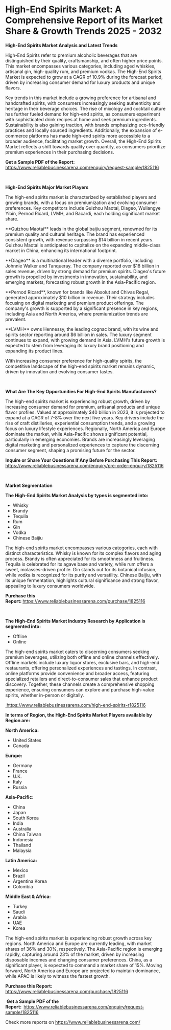 <p><h1>High-End Spirits Market: A Comprehensive Report of its Market Share & Growth Trends 2025 - 2032</h1></p><p><strong>High-End Spirits Market Analysis and Latest Trends</strong></p>
<p><p>High-End Spirits refer to premium alcoholic beverages that are distinguished by their quality, craftsmanship, and often higher price points. This market encompasses various categories, including aged whiskies, artisanal gin, high-quality rum, and premium vodkas. The High-End Spirits Market is expected to grow at a CAGR of 10.9% during the forecast period, driven by increasing consumer demand for luxury products and unique flavors.</p><p>Key trends in this market include a growing preference for artisanal and handcrafted spirits, with consumers increasingly seeking authenticity and heritage in their beverage choices. The rise of mixology and cocktail culture has further fueled demand for high-end spirits, as consumers experiment with sophisticated drink recipes at home and seek premium ingredients. Sustainability is also gaining traction, with brands emphasizing eco-friendly practices and locally sourced ingredients. Additionally, the expansion of e-commerce platforms has made high-end spirits more accessible to a broader audience, facilitating market growth. Overall, the High-End Spirits Market reflects a shift towards quality over quantity, as consumers prioritize premium experiences in their purchasing decisions.</p></p>
<p><strong>Get a Sample PDF of the Report:&nbsp;</strong> <a href="https://www.reliablebusinessarena.com/enquiry/request-sample/1825116?utm_campaign=1892&utm_medium=2&utm_source=Github&utm_content=ia&utm_term=15022025&utm_id=high-end-spirits">https://www.reliablebusinessarena.com/enquiry/request-sample/1825116</a></p>
<p>&nbsp;</p>
<p><strong>High-End Spirits Major Market Players</strong></p>
<p><p>The high-end spirits market is characterized by established players and growing brands, with a focus on premiumization and evolving consumer preferences. Key competitors include Guizhou Maotai, Diageo, Wuliangye Yibin, Pernod Ricard, LVMH, and Bacardi, each holding significant market share.</p><p>**Guizhou Maotai** leads in the global baijiu segment, renowned for its premium quality and cultural heritage. The brand has experienced consistent growth, with revenue surpassing $14 billion in recent years. Guizhou Maotai is anticipated to capitalize on the expanding middle-class market in China, enhancing its international footprint.</p><p>**Diageo** is a multinational leader with a diverse portfolio, including Johnnie Walker and Tanqueray. The company reported over $18 billion in sales revenue, driven by strong demand for premium spirits. Diageo's future growth is propelled by investments in innovation, sustainability, and emerging markets, forecasting robust growth in the Asia-Pacific region.</p><p>**Pernod Ricard**, known for brands like Absolut and Chivas Regal, generated approximately $10 billion in revenue. Their strategy includes focusing on digital marketing and premium product offerings. The company's growth is supported by a significant presence in key regions, including Asia and North America, where premiumization trends are prevalent.</p><p>**LVMH** owns Hennessy, the leading cognac brand, with its wine and spirits sector reporting around $6 billion in sales. The luxury segment continues to expand, with growing demand in Asia. LVMH's future growth is expected to stem from leveraging its luxury brand positioning and expanding its product lines.</p><p>With increasing consumer preference for high-quality spirits, the competitive landscape of the high-end spirits market remains dynamic, driven by innovation and evolving consumer tastes.</p></p>
<p>&nbsp;</p>
<p><strong>What Are The Key Opportunities For High-End Spirits Manufacturers?</strong></p>
<p><p>The high-end spirits market is experiencing robust growth, driven by increasing consumer demand for premium, artisanal products and unique flavor profiles. Valued at approximately $40 billion in 2023, it is projected to expand at a CAGR of 7-8% over the next five years. Key drivers include the rise of craft distilleries, experiential consumption trends, and a growing focus on luxury lifestyle experiences. Regionally, North America and Europe dominate the market, while Asia-Pacific shows significant potential, particularly in emerging economies. Brands are increasingly leveraging digital marketing and personalized experiences to capture the discerning consumer segment, shaping a promising future for the sector.</p></p>
<p><strong>Inquire or Share Your Questions If Any Before Purchasing This Report:</strong> <a href="https://www.reliablebusinessarena.com/enquiry/pre-order-enquiry/1825116?utm_campaign=1892&utm_medium=2&utm_source=Github&utm_content=ia&utm_term=15022025&utm_id=high-end-spirits">https://www.reliablebusinessarena.com/enquiry/pre-order-enquiry/1825116</a></p>
<p>&nbsp;</p>
<p><strong>Market Segmentation</strong></p>
<p><strong>The High-End Spirits Market Analysis by types is segmented into:</strong></p>
<p><ul><li>Whisky</li><li>Brandy</li><li>Tequila</li><li>Rum</li><li>Gin</li><li>Vodka</li><li>Chinese Baijiu</li></ul></p>
<p><p>The high-end spirits market encompasses various categories, each with distinct characteristics. Whisky is known for its complex flavors and aging process. Brandy is often appreciated for its smoothness and fruitiness. Tequila is celebrated for its agave base and variety, while rum offers a sweet, molasses-driven profile. Gin stands out for its botanical infusion, while vodka is recognized for its purity and versatility. Chinese Baijiu, with its unique fermentation, highlights cultural significance and strong flavor, appealing to luxury consumers worldwide.</p></p>
<p><strong>Purchase this Report:&nbsp;</strong><a href="https://www.reliablebusinessarena.com/purchase/1825116?utm_campaign=1892&utm_medium=2&utm_source=Github&utm_content=ia&utm_term=15022025&utm_id=high-end-spirits">https://www.reliablebusinessarena.com/purchase/1825116</a></p>
<p>&nbsp;</p>
<p><strong>The High-End Spirits Market Industry Research by Application is segmented into:</strong></p>
<p><ul><li>Offline</li><li>Online</li></ul></p>
<p><p>The high-end spirits market caters to discerning consumers seeking premium beverages, utilizing both offline and online channels effectively. Offline markets include luxury liquor stores, exclusive bars, and high-end restaurants, offering personalized experiences and tastings. In contrast, online platforms provide convenience and broader access, featuring specialized retailers and direct-to-consumer sales that enhance product discovery. Together, these channels create a comprehensive shopping experience, ensuring consumers can explore and purchase high-value spirits, whether in-person or digitally.</p></p>
<p><a href="https://www.reliablebusinessarena.com/high-end-spirits-r1825116?utm_campaign=1892&utm_medium=2&utm_source=Github&utm_content=ia&utm_term=15022025&utm_id=high-end-spirits">&nbsp;https://www.reliablebusinessarena.com/high-end-spirits-r1825116</a></p>
<p><strong>In terms of Region, the High-End Spirits Market Players available by Region are:</strong></p>
<p>
    <p> <strong> North America: </strong>
        <ul>
            <li>United States</li>
            <li>Canada</li>
        </ul>
        </p> 
    <p> <strong> Europe: </strong>
        <ul>
            <li>Germany</li>
            <li>France</li>
            <li>U.K.</li>
            <li>Italy</li>
            <li>Russia</li>
        </ul>
        </p> 
    <p> <strong> Asia-Pacific: </strong>
        <ul>
            <li>China</li>
            <li>Japan</li>
            <li>South Korea</li>
            <li>India</li>
            <li>Australia</li>
            <li>China Taiwan</li>
            <li>Indonesia</li>
            <li>Thailand</li>
            <li>Malaysia</li>
        </ul>
        </p> 
    <p> <strong> Latin America: </strong>
        <ul>
            <li>Mexico</li>
            <li>Brazil</li>
            <li>Argentina Korea</li>
            <li>Colombia</li>
        </ul>
        </p> 
    <p> <strong> Middle East & Africa: </strong>
        <ul>
            <li>Turkey</li>
            <li>Saudi</li>
            <li>Arabia</li>
            <li>UAE</li>
            <li>Korea</li>
        </ul>
    </p>
    </p>
<p><p>The high-end spirits market is experiencing robust growth across key regions. North America and Europe are currently leading, with market shares of 36% and 30%, respectively. The Asia-Pacific region is emerging rapidly, capturing around 23% of the market, driven by increasing disposable incomes and changing consumer preferences. China, as a significant player, is expected to command a market share of 15%. Moving forward, North America and Europe are projected to maintain dominance, while APAC is likely to witness the fastest growth.</p></p>
<p><strong>Purchase this Report: </strong><a href="https://www.reliablebusinessarena.com/purchase/1825116?utm_campaign=1892&utm_medium=2&utm_source=Github&utm_content=ia&utm_term=15022025&utm_id=high-end-spirits">https://www.reliablebusinessarena.com/purchase/1825116</a></p>
<p>&nbsp;<strong>Get a Sample PDF of the Report:&nbsp;&nbsp;</strong><a href="https://www.reliablebusinessarena.com/enquiry/request-sample/1825116?utm_campaign=1892&utm_medium=2&utm_source=Github&utm_content=ia&utm_term=15022025&utm_id=high-end-spirits">https://www.reliablebusinessarena.com/enquiry/request-sample/1825116</a></p>
<p><strong></strong></p>
<p>Check more reports on <a href="https://www.reliablebusinessarena.com/?utm_campaign=1892&utm_medium=2&utm_source=Github&utm_content=ia&utm_term=15022025&utm_id=high-end-spirits">https://www.reliablebusinessarena.com/</a></p>